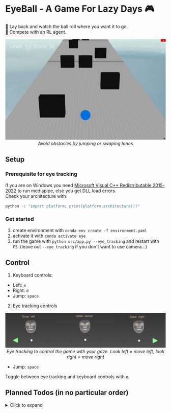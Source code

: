 # EyeBall - A Game For Lazy Days :video_game:
:eyes: Lay back and watch the ball roll where you want it to go. \
:robot: Compete with an RL agent.

<p align="center">
  <img src="assets/gameplay.png" width="600" alt="EyeBall Gameplay">
  <br>
  <em>Avoid obstacles by jumping or swaping lanes</em>
</p>

## Setup

### Prerequisite for eye tracking
If you are on Windows you need [Microsoft Visual C++ Redistributable 2015-2022](https://aka.ms/vs/17/release/vc_redist.x64.exe) to run mediapipe, else you get DLL load errors.\
Check your architecture with:
```bash
python -c "import platform; print(platform.architecture())"
```

### Get started
1. create environment with `conda env create -f environment.yaml`
2. activate it with `conda activate eye`
3. run the game with `python src/app.py --eye_tracking` and restart with `F5`. (leave out `--eye_tracking` if you don't want to use camera...)

## Control
1. Keyboard controls:
- Left: `a`
- Right: `d`
- Jump: `space`

2. Eye tracking controls

<p align="center">
  <img src="assets/face.png" width="800" alt="Eye Control">
  <br>
  <em>Eye tracking to control the game with your gaze. Look left = move left, look right = move right </em>
</p>

- Jump: `space`

Toggle between eye tracking and keyboard controls with `e`.

## Planned Todos (in no particular order)
<details>
<summary>Click to expand</summary>

- [x] Implement eye tracking to control game
- [ ] Improve level generation/more difficulty/more obstacle types etc...
- [ ] Add RL agent --> train to play the game
- [ ] Add ability compete with the RL agent (in the same game)

</details>
